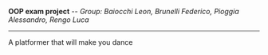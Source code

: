 <b>OOP exam project</b> -- <i>Group: Baiocchi Leon, Brunelli Federico, Pioggia Alessandro, Rengo Luca</i>
<hr />
<p>A platformer that will make you dance</p>

